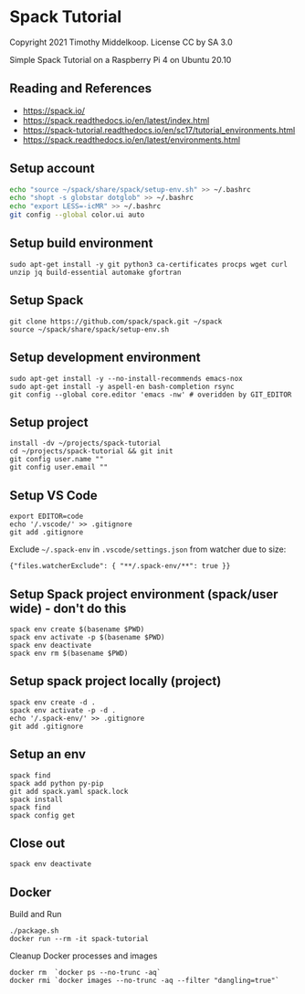 # Spack Tutorial
Copyright 2021 Timothy Middelkoop.  License CC by SA 3.0

Simple Spack Tutorial on a Raspberry Pi 4 on Ubuntu 20.10

## Reading and References
* https://spack.io/
* https://spack.readthedocs.io/en/latest/index.html
* https://spack-tutorial.readthedocs.io/en/sc17/tutorial_environments.html
* https://spack.readthedocs.io/en/latest/environments.html

## Setup account
```bash
echo "source ~/spack/share/spack/setup-env.sh" >> ~/.bashrc
echo "shopt -s globstar dotglob" >> ~/.bashrc
echo "export LESS=-icMR" >> ~/.bashrc
git config --global color.ui auto
```

## Setup build environment
```
sudo apt-get install -y git python3 ca-certificates procps wget curl unzip jq build-essential automake gfortran
```

## Setup Spack
```
git clone https://github.com/spack/spack.git ~/spack
source ~/spack/share/spack/setup-env.sh
```

## Setup development environment
```
sudo apt-get install -y --no-install-recommends emacs-nox
sudo apt-get install -y aspell-en bash-completion rsync
git config --global core.editor 'emacs -nw' # overidden by GIT_EDITOR
```

## Setup project
```
install -dv ~/projects/spack-tutorial
cd ~/projects/spack-tutorial && git init
git config user.name ""
git config user.email ""
```

## Setup VS Code
```
export EDITOR=code
echo '/.vscode/' >> .gitignore
git add .gitignore
```

Exclude `~/.spack-env` in `.vscode/settings.json` from watcher due to size:
```
{"files.watcherExclude": { "**/.spack-env/**": true }}
```

## Setup Spack project environment (spack/user wide) - don't do this
```
spack env create $(basename $PWD)
spack env activate -p $(basename $PWD)
spack env deactivate
spack env rm $(basename $PWD)
```

## Setup spack project locally (project)
```
spack env create -d .
spack env activate -p -d .
echo '/.spack-env/' >> .gitignore
git add .gitignore
```

## Setup an env
```
spack find
spack add python py-pip
git add spack.yaml spack.lock
spack install
spack find
spack config get
```

## Close out
```
spack env deactivate
```

## Docker

Build and Run
```
./package.sh
docker run --rm -it spack-tutorial
```

Cleanup Docker processes and images
```
docker rm  `docker ps --no-trunc -aq`
docker rmi `docker images --no-trunc -aq --filter "dangling=true"`
```
